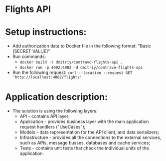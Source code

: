 # Flights API

# Setup instructions:
 - Add authorization data to Docker file in the following format: "Basic [SECRET VALUE]"
 - Run commands:
   - ```docker build -t dmitriy/comtravo-flights-api .```
   - ```docker run -p 4002:4002 -d dmitriy/comtravo-flights-api```
 - Run the following request: ```curl --location --request GET 'http://localhost:4002/flights'```
 
 # Application description:
  - The solution is using the following layers:
    - API - contains API layer;
    - Application - provides business layer with the main application request handlers ("UseCases");
    - Models - data representation for the API client, and data serializers;
    - Infrastructure - provides all the connections to the external services, such as APIs, message busses, databases and cache services;
    - Tests - contains unit tests that check the individual units of the application.
